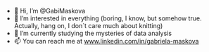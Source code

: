 - 👋 Hi, I’m @GabiMaskova
- 👀 I’m interested in everything (boring, I know, but somehow true. Actually, hang on, I don´t care much about knitting)
- 🌱 I’m currently studying the mysteries of data analysis
- 📫 You can reach me at www.linkedin.com/in/gabriela-maskova

<!---
GabiMaskova/GabiMaskova is a ✨ special ✨ repository because its `README.md` (this file) appears on your GitHub profile.
You can click the Preview link to take a look at your changes.
--->
